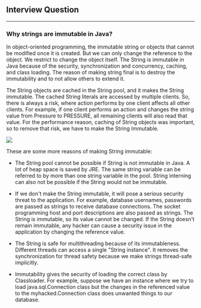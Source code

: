 ## Interview Question
----

### Why strings are immutable in Java?
In object-oriented programming, the immutable string or objects that cannot be modified once it is created. But we can only change the reference to the object. We restrict to change the object itself. The String is immutable in Java because of the security, synchronization and concurrency, caching, and class loading. The reason of making string final is to destroy the immutability and to not allow others to extend it.

The String objects are cached in the String pool, and it makes the String immutable. The cached String literals are accessed by multiple clients. So, there is always a risk, where action performs by one client affects all other clients. For example, if one client performs an action and changes the string value from Pressure to PRESSURE, all remaining clients will also read that value. For the performance reason, caching of String objects was important, so to remove that risk, we have to make the String Immutable.

![](https://static.javatpoint.com/core/images/why-string-is-immutable-or-final-in-java.png)


These are some more reasons of making String immutable:

- The String pool cannot be possible if String is not immutable in Java. A lot of heap space is saved by JRE. The same string variable can be referred to by more than one string variable in the pool. String interning can also not be possible if the String would not be immutable.

- If we don't make the String immutable, it will pose a serious security threat to the application. For example, database usernames, passwords are passed as strings to receive database connections. The socket programming host and port descriptions are also passed as strings. The String is immutable, so its value cannot be changed. If the String doesn't remain immutable, any hacker can cause a security issue in the application by changing the reference value.

- The String is safe for multithreading because of its immutableness. Different threads can access a single "String instance". It removes the synchronization for thread safety because we make strings thread-safe implicitly.

- Immutability gives the security of loading the correct class by Classloader. For example, suppose we have an instance where we try to load java.sql.Connection class but the changes in the referenced value to the myhacked.Connection class does unwanted things to our database.
 

